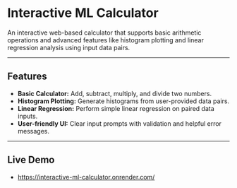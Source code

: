 # Interactive ML Calculator

An interactive web-based calculator that supports basic arithmetic operations and advanced features like histogram plotting and linear regression analysis using input data pairs.

---

## Features

- **Basic Calculator:** Add, subtract, multiply, and divide two numbers.
- **Histogram Plotting:** Generate histograms from user-provided data pairs.
- **Linear Regression:** Perform simple linear regression on paired data inputs.
- **User-friendly UI:** Clear input prompts with validation and helpful error messages.

---
## Live Demo
- https://interactive-ml-calculator.onrender.com/
